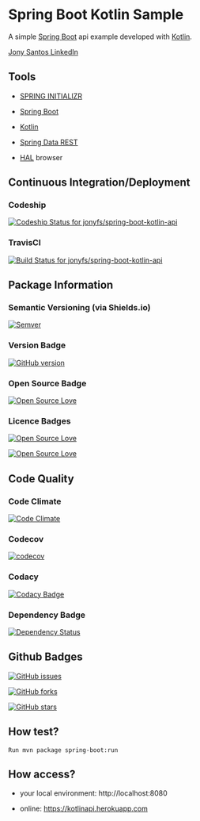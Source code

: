 # Spring Boot Kotlin Sample

A simple [Spring Boot](http://projects.spring.io/spring-boot) api example developed with [Kotlin](https://kotlinlang.org). 

[Jony Santos LinkedIn](https://www.linkedin.com/in/jonyfs)

## Tools

*   [SPRING INITIALIZR](https://start.spring.io)

*   [Spring Boot](http://projects.spring.io/spring-boot)

*   [Kotlin](https://kotlinlang.org)

*   [Spring Data REST](http://projects.spring.io/spring-data-rest)

*   [HAL](https://en.wikipedia.org/wiki/Hypertext_Application_Language) browser


## Continuous Integration/Deployment

### Codeship

[ ![Codeship Status for jonyfs/spring-boot-kotlin-api](https://app.codeship.com/projects/7e42f3f0-238e-0135-ad54-762e7f012851/status?branch=master)](https://app.codeship.com/projects/222031)

### TravisCI
[![Build Status for jonyfs/spring-boot-kotlin-api](https://travis-ci.org/jonyfs/spring-boot-kotlin-api.svg?branch=master)](https://travis-ci.org/jonyfs/spring-boot-kotlin-api)


## Package Information

### Semantic Versioning (via Shields.io)

[![Semver](http://img.shields.io/SemVer/2.0.0.png)](http://semver.org/spec/v2.0.0.html)

### Version Badge

[![GitHub version](https://badge.fury.io/gh/jonyfs%2Fspring-boot-kotlin-api.svg)](https://badge.fury.io/gh/jonyfs%2Fspring-boot-kotlin-api)

### Open Source Badge

[![Open Source Love](https://badges.frapsoft.com/os/v1/open-source.svg?v=102)](https://github.com/ellerbrock/open-source-badge/)

### Licence Badges

[![Open Source Love](https://badges.frapsoft.com/os/mit/mit.svg?v=102)](https://github.com/ellerbrock/open-source-badge/)

[![Open Source Love](https://badges.frapsoft.com/os/gpl/gpl.svg?v=102)](https://github.com/ellerbrock/open-source-badge/)

## Code Quality

### Code Climate
[![Code Climate](https://codeclimate.com/github/jonyfs/spring-boot-kotlin-api.svg)](https://codeclimate.com/github/jonyfs/spring-boot-kotlin-api)

### Codecov
[![codecov](https://codecov.io/gh/jonyfs/spring-boot-kotlin-api/branch/master/graph/badge.svg)](https://codecov.io/gh/jonyfs/spring-boot-kotlin-api)

### Codacy

[![Codacy Badge](https://api.codacy.com/project/badge/Grade/9cb5e2c6260a4d218af2a464122a8887)](https://www.codacy.com/app/jonyfs/spring-boot-kotlin-api?utm_source=github.com&amp;utm_medium=referral&amp;utm_content=jonyfs/spring-boot-kotlin-api&amp;utm_campaign=Badge_Grade)

### Dependency Badge

[![Dependency Status](https://www.versioneye.com/user/projects/59272690f5a9a6002f636fa4/badge.svg?style=flat-square)](https://www.versioneye.com/user/projects/59272690f5a9a6002f636fa4)

## Github Badges

[![GitHub issues](https://img.shields.io/github/issues/jonyfs/spring-boot-kotlin-api.svg)](https://github.com/jonyfs/spring-boot-kotlin-api/issues)

[![GitHub forks](https://img.shields.io/github/forks/jonyfs/spring-boot-kotlin-api.svg)](https://github.com/jonyfs/spring-boot-kotlin-api/network)

[![GitHub stars](https://img.shields.io/github/stars/jonyfs/spring-boot-kotlin-api.svg)](https://github.com/jonyfs/spring-boot-kotlin-api/stargazers)

## How test?

	Run mvn package spring-boot:run

## How access?	

* your local environment: http://localhost:8080

* online: https://kotlinapi.herokuapp.com



